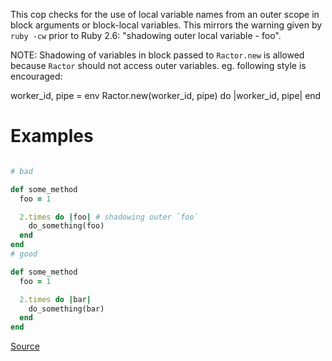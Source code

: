
This cop checks for the use of local variable names from an outer scope
in block arguments or block-local variables. This mirrors the warning
given by `ruby -cw` prior to Ruby 2.6:
"shadowing outer local variable - foo".

NOTE: Shadowing of variables in block passed to `Ractor.new` is allowed
because `Ractor` should not access outer variables.
eg. following style is encouraged:

  worker_id, pipe = env
  Ractor.new(worker_id, pipe) do |worker_id, pipe|
  end

# Examples

```ruby

# bad

def some_method
  foo = 1

  2.times do |foo| # shadowing outer `foo`
    do_something(foo)
  end
end
# good

def some_method
  foo = 1

  2.times do |bar|
    do_something(bar)
  end
end
```

[Source](http://www.rubydoc.info/gems/rubocop/RuboCop/Cop/Lint/ShadowingOuterLocalVariable)